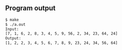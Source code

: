 <!-- gh-action-output -->
## Program output
```bash
$ make
$ ./a.out 
Input:
[7, 1, 6, 2, 8, 3, 4, 5, 9, 56, 2, 34, 23, 64, 24]
Output:
[1, 2, 2, 3, 4, 5, 6, 7, 8, 9, 23, 24, 34, 56, 64]
```
<!-- gh-action-output end -->
